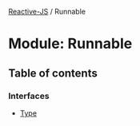 [Reactive-JS](../README.md) / Runnable

# Module: Runnable

## Table of contents

### Interfaces

- [Type](../interfaces/Runnable.Type.md)
